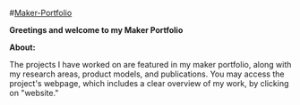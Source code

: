 #[Maker-Portfolio](https://kartik4042.github.io/maker-portfolio/)

**Greetings and welcome to my Maker Portfolio**

**About:**

The projects I have worked on are featured in my maker portfolio, along with my research areas, product models, and publications. You may access the project's webpage, which includes a clear overview of my work, by clicking on "website." 
        


